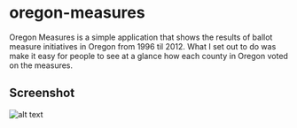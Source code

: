 oregon-measures
===============

Oregon Measures is a simple application that shows the results of ballot measure initiatives in Oregon from 1996 til 2012.  What I set out to do was make it easy for people to see at a glance how each county in Oregon voted on the measures.

## Screenshot
![alt text](http://i.imgur.com/wVJsL2e.png)

